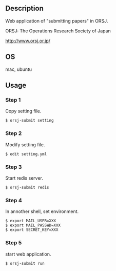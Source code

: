 ## Description

Web application of "submitting papers" in ORSJ.

ORSJ: The Operations Research Society of Japan

http://www.orsj.or.jp/

## OS

mac, ubuntu

## Usage

### Step 1

Copy setting file.

```
$ orsj-submit setting
```

### Step 2

Modify setting file.

```
$ edit setting.yml
```

### Step 3

Start redis server.

```
$ orsj-submit redis
```

### Step 4

In annother shell, set environment.

```
$ export MAIL_USER=XXX
$ export MAIL_PASSWD=XXX
$ export SECRET_KEY=XXX
```

### Step 5

start web application.

```
$ orsj-submit run
```